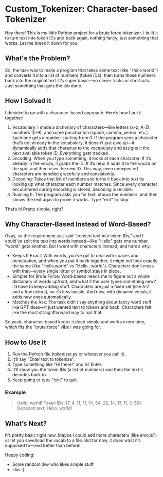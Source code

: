 # Custom_Tokenizer: Character-based Tokenizer

Hey there! This is my little Python project for a brute force tokenizer. I built it to turn text into token IDs and back again, nothing fancy, just something that works. Let me break it down for you.

## What's the Problem?
So, the task was to make a program that takes some text (like "Hello world") and converts it into a list of numbers (token IDs), then turns those numbers back into the original text. It’s super basic—no clever tricks or shortcuts. Just something that gets the job done.

## How I Solved It
I decided to go with a character-based approach. Here’s how I put it together:

1. Vocabulary: I made a dictionary of characters—like letters (a-z, A-Z), numbers (0-9), and some punctuation (space, comma, period, etc.). Each one gets a number starting from 0. If the program sees a character that’s not already in the vocabulary, it doesn’t just give up—it dynamically adds that character to the vocabulary and assigns it the next available token ID, Everything gets tracked.
2. Encoding: When you type something, it looks at each character. If it’s already in the vocab, it grabs the ID. If it’s new, it adds it to the vocab on the spot and then uses the new ID. This way, even unexpected characters are handled gracefully and consistently.
3. Decoding: Takes that list of numbers and turns it back into text by looking up what character each number matches. Since every character encountered during encoding is stored, decoding is reliable.
4. Running It: The program asks you for text, shows the numbers, and then shows the text again to prove it works. Type "exit" to stop.

That’s it! Pretty simple, right?

## Why Character-Based Instead of Word-Based?
Okay, so the requirement just said "convert text into token IDs," and I could’ve split the text into words instead—like "Hello" gets one number, "world" gets another. But I went with characters instead, and here’s why:

- Keeps It Exact: With words, you’ve got to deal with spaces and punctuation, and when you put it back together, it might not look exactly the same (like "Hello,world" vs "Hello , world"). Characters don’t mess with that—every single letter or symbol stays in place.
- Simpler for Brute Force: Word-based needs me to figure out a whole dictionary of words upfront, and what if the user types something new? I’d have to keep adding stuff. Characters are just a fixed set (like A-Z and a few extras), so it’s less hassle. And now, with dynamic vocab, it adds new ones automatically.
- Matches the Ask: The task didn’t say anything about fancy word stuff like GPT does—it just wanted text to tokens and back. Characters felt like the most straightforward way to nail that.

So yeah, character-based keeps it dead simple and works every time, which fits the "brute force" vibe I was going for.

## How to Use It
1. Run the Python file (tokenizer.py or whatever you call it).
2. It’ll say "Enter text to tokenize".
3. Type something like "Hi there!" and hit Enter.
4. It’ll show you the token IDs (a list of numbers) and then the text it decodes back to.
5. Keep going or type "exit" to quit.

### Example
> Hello, world!
Token IDs: [7, 4, 11, 11, 14, 54, 22, 14, 17, 11, 3, 56]
Decoded text: Hello, world!

## What’s Next?
It’s pretty basic right now. Maybe I could add more characters (like emojis?) or let you save/load the vocab to a file. But for now, it does what it’s supposed to—and better than before!

Happy coding!
- Some random dev who likes simple stuff 
- shiv :)
